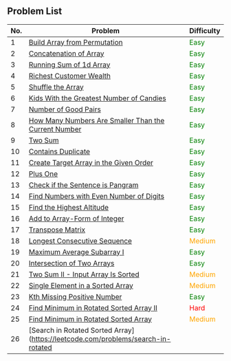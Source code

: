 ## Problem List

| No.  | Problem                                               | Difficulty |
|------|-------------------------------------------------------|------------|
| 1    | [Build Array from Permutation](https://leetcode.com/problems/build-array-from-permutation/) | <span style="color:green">Easy</span> |
| 2    | [Concatenation of Array](https://leetcode.com/problems/concatenation-of-array/) | <span style="color:green">Easy</span> |
| 3    | [Running Sum of 1d Array](https://leetcode.com/problems/running-sum-of-1d-array/) | <span style="color:green">Easy</span> |
| 4    | [Richest Customer Wealth](https://leetcode.com/problems/richest-customer-wealth/) | <span style="color:green">Easy</span> |
| 5    | [Shuffle the Array](https://leetcode.com/problems/shuffle-the-array/) | <span style="color:green">Easy</span> |
| 6    | [Kids With the Greatest Number of Candies](https://leetcode.com/problems/kids-with-the-greatest-number-of-candies/) | <span style="color:green">Easy</span> |
| 7    | [Number of Good Pairs](https://leetcode.com/problems/number-of-good-pairs/) | <span style="color:green">Easy</span> |
| 8    | [How Many Numbers Are Smaller Than the Current Number](https://leetcode.com/problems/how-many-numbers-are-smaller-than-the-current-number/) | <span style="color:green">Easy</span> |
| 9    | [Two Sum](https://leetcode.com/problems/two-sum/) | <span style="color:green">Easy</span> |
| 10   | [Contains Duplicate](https://leetcode.com/problems/contains-duplicate/) | <span style="color:green">Easy</span> |
| 11   | [Create Target Array in the Given Order](https://leetcode.com/problems/create-target-array-in-the-given-order/) | <span style="color:green">Easy</span> |
| 12   | [Plus One](https://leetcode.com/problems/plus-one/) | <span style="color:green">Easy</span> |
| 13   | [Check if the Sentence is Pangram](https://leetcode.com/problems/check-if-the-sentence-is-pangram/) | <span style="color:green">Easy</span> |
| 14   | [Find Numbers with Even Number of Digits](https://leetcode.com/problems/find-numbers-with-even-number-of-digits/) | <span style="color:green">Easy</span> |
| 15   | [Find the Highest Altitude](https://leetcode.com/problems/find-the-highest-altitude/) | <span style="color:green">Easy</span> |
| 16   | [Add to Array-Form of Integer](https://leetcode.com/problems/add-to-array-form-of-integer/) | <span style="color:green">Easy</span> |
| 17   | [Transpose Matrix](https://leetcode.com/problems/transpose-matrix/) | <span style="color:green">Easy</span> |
| 18   | [Longest Consecutive Sequence](https://leetcode.com/problems/longest-consecutive-sequence/) | <span style="color:orange">Medium</span> |
| 19   | [Maximum Average Subarray I](https://leetcode.com/problems/maximum-average-subarray-i/) | <span style="color:green">Easy</span> |
| 20   | [Intersection of Two Arrays](https://leetcode.com/problems/intersection-of-two-arrays/) | <span style="color:green">Easy</span> |
| 21   | [Two Sum II - Input Array Is Sorted](https://leetcode.com/problems/two-sum-ii-input-array-is-sorted/) | <span style="color:orange">Medium</span> |
| 22   | [Single Element in a Sorted Array](https://leetcode.com/problems/single-element-in-a-sorted-array/) | <span style="color:orange">Medium</span> |
| 23   | [Kth Missing Positive Number](https://leetcode.com/problems/kth-missing-positive-number/) | <span style="color:green">Easy</span> |
| 24   | [Find Minimum in Rotated Sorted Array II](https://leetcode.com/problems/find-minimum-in-rotated-sorted-array-ii/) | <span style="color:red">Hard</span> |
| 25   | [Find Minimum in Rotated Sorted Array](https://leetcode.com/problems/find-minimum-in-rotated-sorted-array/) | <span style="color:orange">Medium</span> |
| 26   | [Search in Rotated Sorted Array](https://leetcode.com/problems/search-in-rotated
